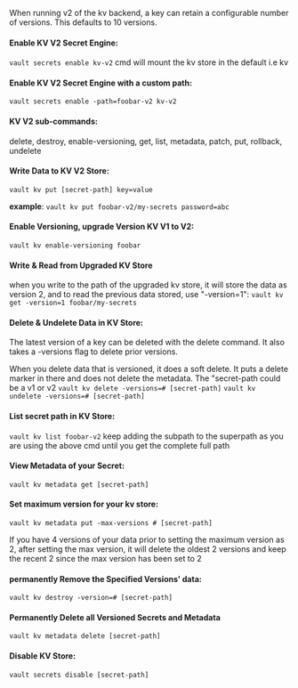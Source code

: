 When running v2 of the kv backend, a key can retain a configurable number of versions. This defaults to 10 versions.

#### Enable KV V2 Secret Engine:
`vault secrets enable kv-v2` cmd will mount the kv store in the default i.e kv

#### Enable KV V2 Secret Engine with a custom path:
`vault secrets enable -path=foobar-v2 kv-v2`

#### KV V2 sub-commands:
delete, destroy, enable-versioning, get, list, metadata, patch, put, rollback, undelete

#### Write Data to KV V2 Store:
`vault kv put [secret-path] key=value` 

**example**: `vault kv put foobar-v2/my-secrets password=abc`

#### Enable Versioning, upgrade Version KV V1 to V2:
`vault kv enable-versioning foobar`

#### Write & Read from Upgraded KV Store
when you write to the path of the upgraded kv store, it will store the data as version 2, and to read the previous data stored, use 
"-version=1": `vault kv get -version=1 foobar/my-secrets`

#### Delete & Undelete Data in KV Store:
The latest version of a key can be deleted with the delete command. It also takes a -versions flag to delete prior versions. 

When you delete data that is versioned, it does a soft delete. It puts a delete marker in there and does not delete the metadata. The "secret-path could be a v1 or v2
`vault kv delete -versions=# [secret-path]`
`vault kv undelete -versions=# [secret-path]`

#### List secret path in KV Store:
`vault kv list foobar-v2`
keep adding the subpath to the superpath as you are using the above cmd until you get the complete full path

#### View Metadata of your Secret:
`vault kv metadata get [secret-path]`

#### Set maximum version for your kv store:
`vault kv metadata put -max-versions # [secret-path]`

If you have 4 versions of your data prior to setting the maximum version as 2, after setting the max version, it will delete the oldest 2 versions and keep the recent 2 since the max version has been set to 2

#### permanently Remove the Specified Versions' data:
`vault kv destroy -version=# [secret-path]`

#### Permanently Delete all Versioned Secrets and Metadata
`vault kv metadata delete [secret-path]`

#### Disable KV Store:
`vault secrets disable [secret-path]`
